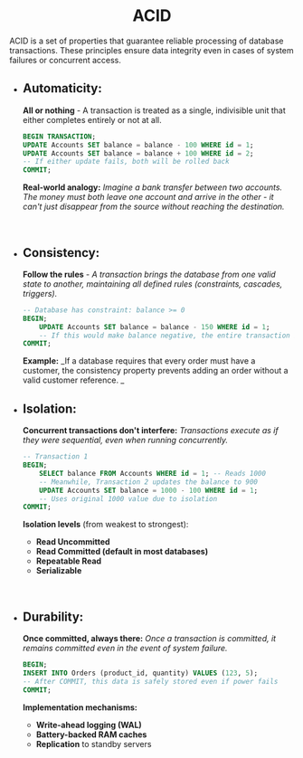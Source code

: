 # <center>ACID</center>

ACID is a set of properties that guarantee reliable processing of database
transactions. These principles ensure data integrity even in cases of system
failures or concurrent access.

- ## **Automaticity:**

  **All or nothing** - A transaction is treated as a single, indivisible unit
  that either completes entirely or not at all.

  ```sql
  BEGIN TRANSACTION;
  UPDATE Accounts SET balance = balance - 100 WHERE id = 1;
  UPDATE Accounts SET balance = balance + 100 WHERE id = 2;
  -- If either update fails, both will be rolled back
  COMMIT;
  ```

  **Real-world analogy:** _Imagine a bank transfer between two accounts. The
  money must both leave one account and arrive in the other - it can't just
  disappear from the source without reaching the destination._

<br>

- ## **Consistency:**

  **Follow the rules** - _A transaction brings the database from one valid state
  to another, maintaining all defined rules (constraints, cascades, triggers)._

  ```sql
  -- Database has constraint: balance >= 0
  BEGIN;
      UPDATE Accounts SET balance = balance - 150 WHERE id = 1;
      -- If this would make balance negative, the entire transaction is aborted
  COMMIT;
  ```

  **Example:** _If a database requires that every order must have a customer,
  the consistency property prevents adding an order without a valid customer
  reference. _ <br>

- ## **Isolation:**

  **Concurrent transactions don't interfere:** _Transactions execute as if they
  were sequential, even when running concurrently._

  ```sql
  -- Transaction 1
  BEGIN;
      SELECT balance FROM Accounts WHERE id = 1; -- Reads 1000
      -- Meanwhile, Transaction 2 updates the balance to 900
      UPDATE Accounts SET balance = 1000 - 100 WHERE id = 1;
      -- Uses original 1000 value due to isolation
  COMMIT;
  ```

  **Isolation levels** (from weakest to strongest):
  - **Read Uncommitted**
  - **Read Committed (default in most databases)**
  - **Repeatable Read**
  - **Serializable**

<br>

- ## **Durability:**

  **Once committed, always there:** _Once a transaction is committed, it remains
  committed even in the event of system failure._

  ```sql
  BEGIN;
  INSERT INTO Orders (product_id, quantity) VALUES (123, 5);
  -- After COMMIT, this data is safely stored even if power fails
  COMMIT;
  ```

  **Implementation mechanisms:**
  - **Write-ahead logging (WAL)**
  - **Battery-backed RAM caches**
  - **Replication** to standby servers

<br>
